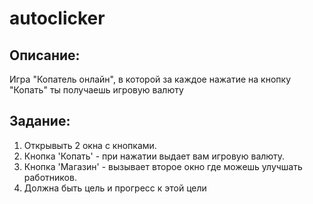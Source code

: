 # autoclicker
## Описание:
Игра "Копатель онлайн", в которой за каждое нажатие на кнопку "Копать" ты получаешь игровую валюту
## Задание:
1. Открывыть 2 окна с кнопками. 
2. Кнопка 'Копать' - при нажатии выдает вам игровую валюту. 
3. Кнопка 'Магазин' - вызывает второе окно где можешь улучшать работников.
4. Должна быть цель и прогресс к этой цели
